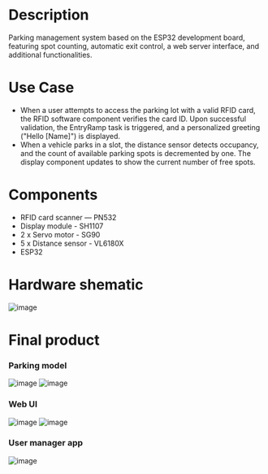 # Description  
Parking management system based on the ESP32 development board, featuring spot counting, automatic exit control, a web server interface, and additional functionalities.

# Use Case  
- When a user attempts to access the parking lot with a valid RFID card, the RFID software component verifies the card ID. Upon successful validation, the EntryRamp task is triggered, and a personalized greeting ("Hello [Name]") is displayed.  
- When a vehicle parks in a slot, the distance sensor detects occupancy, and the count of available parking spots is decremented by one. The display component updates to show the current number of free spots.

# Components  
- RFID card scanner — PN532  
- Display module - SH1107 
- 2 x Servo motor - SG90  
- 5 x Distance sensor - VL6180X
- ESP32

# Hardware shematic
![image](https://github.com/user-attachments/assets/ce9c6b4a-8880-40ce-a895-f7415027547d)

# Final product
### Parking model
![image](https://github.com/user-attachments/assets/6a775c56-751f-4f36-961c-eec7329709a7)
![image](https://github.com/user-attachments/assets/345d0359-b080-4574-aeb4-666e82b8e8d1)
### Web UI
![image](https://github.com/user-attachments/assets/1bdcd3f3-f2c9-45f7-8588-b76c1201493e)
![image](https://github.com/user-attachments/assets/02ad1149-8eda-4d3c-aed9-9e5ad0c3bfed)
### User manager app
![image](https://github.com/user-attachments/assets/97e58ba6-f783-4cd6-9659-82ae9a13bee3)


